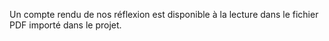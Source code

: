Un compte rendu de nos réflexion est disponible à la lecture dans le fichier PDF importé dans le projet.
